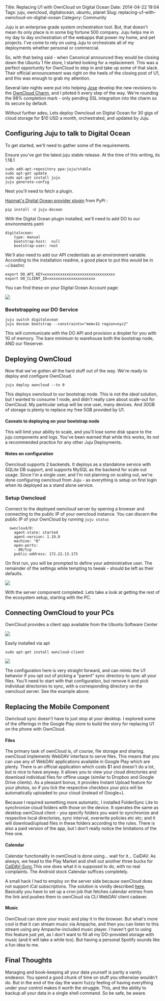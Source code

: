 Title: Replacing U1 with OwnCloud on Digital Ocean
Date: 2014-04-22 19:04
Tags: juju, owncloud, digitalocean, ubuntu, planet
Slug: replacing-u1-with-owncloud-on-digital-ocean
Category: Community

Juju is an enterprise grade system orchestration tool. But, that doesn't mean its only place is in some big fortune 500 company. Juju helps me in my day to day orchestration of the webapps that power my home, and pet projects. I've come to rely on using Juju to orchestrate all of my deployments whether personal or commercial.

So, with that being said - when Canonical announced they would be closing down the Ubuntu 1 file store, I started looking for a replacement. This was a perfect opportunity for OwnCloud to step in and take up some of that slack. Their official announcement was right on the heels of the closing post of U1, and this was enough to grab my attention.

Several late nights were put into helping [Jose](http://joseeantonior.wordpress.com/2014/04/11/owncloud-charm-updated/) develop the new revisions to the [OwnCloud Charm](https://jujucharms.com/sidebar/search/precise/owncloud-13/?text=owncloud), and I piloted it every step of the way. We're rounding the 98% completion mark - only pending SSL integration into the charm so its secure by default.

Without further adeu, Lets deploy Owncloud on Digital Ocean for 30 gigs of cloud storage for $10 USD a month, orchestrated, and updated by Juju.

## Configuring Juju to talk to Digital Ocean
To get started, we'll need to gather some of the requirements.

Ensure you've got the latest juju stable release. At the time of this writing, its 1.18.1

	sudo add-apt-repository ppa:juju/stable
    sudo apt-get update
    sudo apt-get install juju
    juju generate-config

Next you'll need to fetch a plugin.

[Hazmat's Digital Ocean provider plugin](https://github.com/kapilt/juju-digitalocean)  from PyPi :

	pip install -U juju-docean

With the Digital Ocean plugin installed, we'll need to add DO to our environments.yaml

    digitalocean:
        type: manual
        bootstrap-host:  null
        bootstrap-user: root

We'll also need to add our API credentials as an environment variable. According to the installation readme, a good place to put this would be in ~/.bashrc

    export DO_API_KEY=xxxxxxxxxxxxxxxxxxxxxxxxxxxxxxxx
    export DO_CLIENT_ID=xxxxxxxxxxxxxxxxxxxxx

You can find these on your Digital Ocean Account page:

![](/content/images/2014/Apr/DO_API.png)


### Bootstrapping our DO Service

	juju switch digitalocean
    juju docean bootstrap --constraints="mem=1G region=nyc2"

This will communicate with the DO API and provision a droplet for you with 1G of memory. The bare minimum to warehouse both the bootstrap node, AND our fileserver.

## Deploying OwnCloud

Now that we've gotten all the hard stuff out of the way. We're ready to deploy and configure OwnCloud.

	juju deploy owncloud --to 0

This deploys owncloud to our bootstrap node. This is not the *ideal* solution, but I wanted to consume 1 node, and didn't really care about scale-out for OwnCloud. My particular setup will be one user, many devices. And 30GB of storage is plenty to replace my free 5GB provided by U1.

#### Caveats to deploying on your bootstrap node

This will limit your ability to scale, and you'll lose some disk space to the juju components and logs. You've been warned that while this works, its not a recommended practice for any other Juju Deployments.

#### Notes on configuration

Owncloud supports 2 backends. It deploys as a standalone service with SQLite DB support, and supports MySQL as the backend for scale out usage. Since I'm a single user, and I'm not planning on scaling out, we're done configuring owncloud from Juju - as everything is setup on first login when its deployed as a stand alone service.


### Setup Owncloud

Connect to the deployed owncloud server by opening a browser and connecting to the public IP of your owncloud instance. You can discern the public IP of your OwnCloud by running `juju status`

	  owncloud/0:
        agent-state: started
        agent-version: 1.19.0
        machine: "0"
        open-ports:
        - 80/tcp
        public-address: 172.22.13.173

On first run, you will be prompted to define your administrative user. The remainder of the settings while tempting to tweak - should be left as their defaults.

![](/content/images/2014/Apr/do_first_run.png)

With the server component completed. Lets take a look at getting the rest of the ecosystem setup, starting with the PC.


## Connecting OwnCloud to your PCs

OwnCloud provides a client app available from the Ubuntu Software Center

![](/content/images/2014/Apr/owncloud_client_software_center.png)

Easily installed via apt

	sudo apt-get install owncloud-client

![](/content/images/2014/Apr/do_client_screen-1.png)

The configuration here is very straight forward, and can mimic the U1 behavior if you opt out of picking a "parent" sync directory to sync all your files. You'll need to start with that configuration, but remove it and pick individual directories to sync, with a corresponding directory on the owncloud server. See the example above.


## Replacing the Mobile Component

Owncloud sync doesn't have to just stop at your desktop. I explored some of the offerings in the Google Play store to build the story for replacing U1 on the phone with OwnCloud.


#### Files

The primary task of ownCloud is, of course, file storage and sharing. ownCloud implements WebDAV interface to serve files. This means that you can use any of WebDAV applications available in Google Play which are plenty. There is an official application which costs $1 and doesn't do a lot, but is nice to have anyway. It allows you to view your cloud directories and download individual files for offline usage (similar to Dropbox and Google Drive clients). As a pleasant bonus, it provides Instant Upload feature for your photos, so if you tick the respective checkbox your pics will be automatically uploaded to your cloud (instead of Google+).

Because I required something more automatic, I installed FolderSync Lite to synchronize cloud folders with those on the device. It operates the same as desktop ownCloud client - you specify folders you want to synchronize and respective local directories, sync interval, overwrite policies etc etc; and it will download/upload files in these folders according to the rules. There is also a paid version of the app, but I don't really notice the limitations of the free one.

#### Calendar

Calendar functionality in ownCloud is done using… wait for it… CalDAV. As always, we head to the Play Market and shell out another three bucks for [CalDAV-Sync](https://play.google.com/store/apps/details?id=org.dmfs.caldav.lib).This one does what it is supposed to do, with no real complaints. The Android stock Calendar suffices completely.

A small hack I had to employ on the server side because ownCloud does not support iCal subscriptions. The solution is vividly described [here](http://forum.owncloud.org/viewtopic.php?f=8&t=11576). Basically you have to set up a cron job that fetches calendar entries from the link and pushes them to ownCloud via CLI WebDAV client cadaver.

#### Music

OwnCloud can store your music and play it in the browser. But what's more cool is that it can stream music via Ampache, and then you can listen to this stream using any Ampache-included music player. I haven't got to using this feature just yet, as I don't want to fill all my DO-provided storage with music (and it will take a while too). But having a personal Spotify sounds like a fun idea to me.

## Final Thoughts

Managing and book-keeping all your data yourself is partly a vanity endeavor. You spend a good chunk of time on stuff you otherwise wouldn't do. But in the end of the day the warm fuzzy feeling of having everything under your control makes it worth the struggle. This, and the ability to backup all your data in a single shell command. So be safe, be aware.
